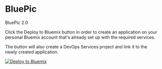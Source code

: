 # BluePic
BluePic 2.0

Click the Deploy to Bluemix button in order to create an application on your personal Bluemix account that's already set up with the required services.

The button will also create a DevOps Services project and link it to the newly created application.

[![Deploy to Bluemix](https://bluemix.net/deploy/button.png)](https://bluemix.net/deploy?repository=https://github.com/rolandoasmat/MyBluemixApp.git)